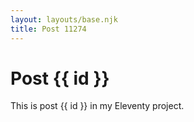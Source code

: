 ```yaml
---
layout: layouts/base.njk
title: Post 11274
---
```


# Post {{ id }}

This is post {{ id }} in my Eleventy project.

